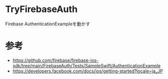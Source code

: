 # TryFirebaseAuth
Firebase AuthenticationExampleを動かす

# 参考
- https://github.com/firebase/firebase-ios-sdk/tree/main/FirebaseAuth/Tests/SampleSwift/AuthenticationExample
- https://developers.facebook.com/docs/ios/getting-started?locale=ja_JP